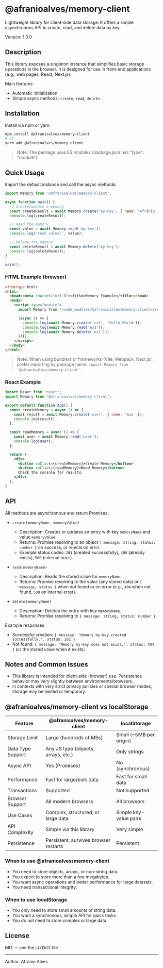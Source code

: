 # @afranioalves/memory-client

Lightweight library for client-side data storage. It offers a simple asynchronous API to create, read, and delete data by key.

Version: 1.0.0

## Description

This library exposes a singleton instance that simplifies basic storage operations in the browser. It is designed for use in front-end applications (e.g., web pages, React, Next.js).

Main features:

- Automatic initialization.
- Simple async methods: `create`, `read`, `delete`.

## Installation

Install via npm or yarn:

```bash
npm install @afranioalves/memory-client
# or
yarn add @afranioalves/memory-client
```

> Note: The package uses ES modules (package.json has "type": "module").

## Quick Usage

Import the default instance and call the async methods:

```javascript
import Memory from '@afranioalves/memory-client';

async function main() {
  // Create/update a memory
  const createResult = await Memory.create('my-key', { name: 'Afrânio', age: 18 });
  console.log(createResult);

  // Read the memory
  const value = await Memory.read('my-key');
  console.log('read value:', value);

  // Delete the memory
  const deleteResult = await Memory.delete('my-key');
  console.log(deleteResult);
}

main();
```

### HTML Example (browser)

```html
<!doctype html>
<html>
  <head><meta charset="utf-8"><title>Memory Example</title></head>
  <body>
    <script type="module">
      import Memory from '/node_modules/@afranioalves/memory-client/src/index.js';

      (async () => {
        console.log(await Memory.create('ex1', 'Hello World'));
        console.log(await Memory.read('ex1'));
        console.log(await Memory.delete('ex1'));
      })();
    </script>
  </body>
</html>
```

> Note: When using bundlers or frameworks (Vite, Webpack, Next.js), prefer importing by package name: `import Memory from '@afranioalves/memory-client'`.

### React Example

```jsx
import React from 'react';
import Memory from '@afranioalves/memory-client';

export default function App() {
  const createMemory = async () => {
    const result = await Memory.create('user', { name: 'Ana' });
    console.log(result);
  };

  const readMemory = async () => {
    const user = await Memory.read('user');
    console.log(user);
  };

  return (
    <div>
      <button onClick={createMemory}>Create Memory</button>
      <button onClick={readMemory}>Read Memory</button>
      Check the console for results.
    </div>
  );
}
```

## API

All methods are asynchronous and return Promises.

- `create(memoryName, memoryValue)`
  - Description: Creates or updates an entry with key `memoryName` and value `memoryValue`.
  - Returns: Promise resolving to an object `{ message: string, status: number }` on success, or rejects on error.
  - Example status codes: `201` (created successfully), `409` (already exists), `500` (internal error).

- `read(memoryName)`
  - Description: Reads the stored value for `memoryName`.
  - Returns: Promise resolving to the value (any stored data) or `{ message, status }` when not found or on error (e.g., `404` when not found, `500` on internal error).

- `delete(memoryName)`
  - Description: Deletes the entry with key `memoryName`.
  - Returns: Promise resolving to `{ message: string, status: number }`.

Example responses:

- Successful creation: `{ message: 'Memory my-key created successfully.', status: 201 }`
- Not found: `{ message: 'Memory my-key does not exist.', status: 404 }` (or the stored value when it exists)

## Notes and Common Issues

- This library is intended for client-side (browser) use. Persistence behavior may vary slightly between environments/browsers.
- In contexts with very strict privacy policies or special browser modes, storage may be limited or temporary.


## @afranioalves/memory-client vs localStorage

| Feature                | @afranioalves/memory-client  | localStorage           |
|------------------------|-----------------------------------------|------------------------|
| Storage Limit          | Large (hundreds of MBs)                 | Small (~5MB per origin)|
| Data Type Support      | Any JS type (objects, arrays, etc.)     | Only strings           |
| Async API              | Yes (Promises)                          | No (synchronous)       |
| Performance            | Fast for large/bulk data                | Fast for small data    |
| Transactions          | Supported                               | Not supported          |
| Browser Support        | All modern browsers                     | All browsers           |
| Use Cases              | Complex, structured, or large data      | Simple key-value pairs |
| API Complexity         | Simple via this library                 | Very simple            |
| Persistence            | Persistent, survives browser restarts   | Persistent             |

### When to use @afranioalves/memory-client
- You need to store objects, arrays, or non-string data.
- You expect to store more than a few megabytes.
- You want async operations and better performance for large datasets.
- You need transactional integrity.

### When to use localStorage
- You only need to store small amounts of string data.
- You want a synchronous, simple API for quick tasks.
- You do not need to store complex or large data.

## License

MIT — see the `LICENSE` file

---

Author: Afrânio Alves